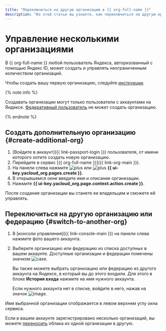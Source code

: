 ```yaml
---
title: "Переключиться на другую организацию в {{ org-full-name }}"
description: "Из этой статьи вы узнаете, как переключиться на другую организацию в {{ org-name }}."
---
```


# Управление несколькими организациями


В {{ org-full-name }} любой пользователь Яндекса, авторизованный с помощью Яндекс ID, может создать и управлять неограниченным количеством организаций.

Чтобы создать вашу первую организацию, следуйте [инструкции](enable-org.md).

{% note info %}

Создавать организации могут только пользователи с аккаунтами на Яндексе. [Федеративный пользователь](../../iam/concepts/index.md#saml-federation) не может создать организацию.

{% endnote %}

## Создать дополнительную организацию {#create-additional-org}

1. [Войдите в аккаунт]({{ link-passport-login }}) пользователя, от имени которого хотите создать новую организацию.
1. Перейдите в сервис [{{ org-full-name }}]({{ link-org-main }}).
1. На панели слева нажмите ![plus](../../_assets/console-icons/plus.svg) или ![plus](../../_assets/console-icons/plus.svg) **{{ ui-key.yacloud_org.pages.create }}**.
1. В открывшемся окне введите имя и описание организации.
1. Нажмите **{{ ui-key.yacloud_org.page.context.action.create }}**.

После создания организации вы станете ее владельцем и сможете ей управлять.

## Переключиться на другую организацию или федерацию {#switch-to-another-org}

1. В [консоли управления]({{ link-console-main }}) на панели слева нажмите фото вашего аккаунта.
1. Выберите организацию или федерацию из списка доступных в вашем аккаунте. Доступные организации и федерации помечены значком ![case](../../_assets/console-icons/briefcase.svg).

    Вы также можете выбрать организацию или федерацию из другого аккаунта на Яндексе, в который вы до этого входили. Для этого в блоке **История входа** нажмите на имя нужного аккаунта.

    Если нужного аккаунта нет в списке, войдите в него, нажав на значок ![image](../../_assets/console-icons/plus.svg).

Имя выбранной организации отображается в левом верхнем углу окна сервиса.

Если в вашем аккаунте зарегистрировано несколько организаций, вы можете [переносить](../../resource-manager/operations/cloud/change-organization.md) облака из одной организации в другую.
